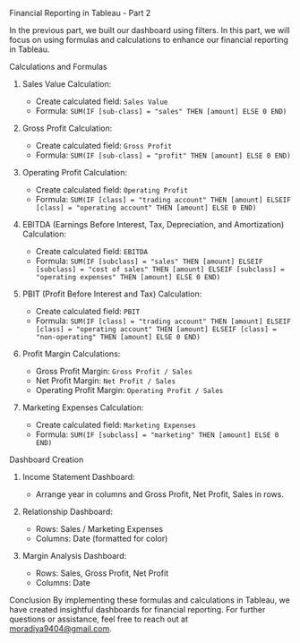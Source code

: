 Financial Reporting in Tableau - Part 2

In the previous part, we built our dashboard using filters. In this part, we will focus on using formulas and calculations to enhance our financial reporting in Tableau.

Calculations and Formulas

1. Sales Value Calculation:
   - Create calculated field: `Sales Value`
   - Formula: `SUM(IF [sub-class] = "sales" THEN [amount] ELSE 0 END)`

2. Gross Profit Calculation:
   - Create calculated field: `Gross Profit`
   - Formula: `SUM(IF [sub-class] = "profit" THEN [amount] ELSE 0 END)`

3. Operating Profit Calculation:
   - Create calculated field: `Operating Profit`
   - Formula: `SUM(IF [class] = "trading account" THEN [amount] ELSEIF [class] = "operating account" THEN [amount] ELSE 0 END)`

4. EBITDA (Earnings Before Interest, Tax, Depreciation, and Amortization) Calculation:
   - Create calculated field: `EBITDA`
   - Formula: `SUM(IF [subclass] = "sales" THEN [amount] ELSEIF [subclass] = "cost of sales" THEN [amount] ELSEIF [subclass] = "operating expenses" THEN [amount] ELSE 0 END)`

5. PBIT (Profit Before Interest and Tax) Calculation:
   - Create calculated field: `PBIT`
   - Formula: `SUM(IF [class] = "trading account" THEN [amount] ELSEIF [class] = "operating account" THEN [amount] ELSEIF [class] = "non-operating" THEN [amount] ELSE 0 END)`

6. Profit Margin Calculations:
   - Gross Profit Margin: `Gross Profit / Sales`
   - Net Profit Margin: `Net Profit / Sales`
   - Operating Profit Margin: `Operating Profit / Sales`

7. Marketing Expenses Calculation:
   - Create calculated field: `Marketing Expenses`
   - Formula: `SUM(IF [subclass] = "marketing" THEN [amount] ELSE 0 END)`

Dashboard Creation

1. Income Statement Dashboard:
   - Arrange year in columns and Gross Profit, Net Profit, Sales in rows.

2. Relationship Dashboard:
   - Rows: Sales / Marketing Expenses
   - Columns: Date (formatted for color)

3. Margin Analysis Dashboard:
   - Rows: Sales, Gross Profit, Net Profit
   - Columns: Date

Conclusion
By implementing these formulas and calculations in Tableau, we have created insightful dashboards for financial reporting. For further questions or assistance, feel free to reach out at moradiya9404@gmail.com.

